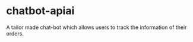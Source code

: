 # chatbot-apiai

A tailor made chat-bot which allows users to track the information of their orders.
